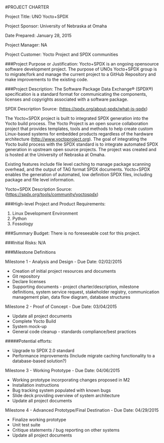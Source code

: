 #PROJECT CHARTER

Project Title: UNO Yocto+SPDX

Project Sponsor: University of Nebraska at Omaha

Date Prepared: January 28, 2015

Project Manager: NA

Project Customer: Yocto Project and SPDX communities

###Project Purpose or Justification:
Yocto+SPDX is an ongoing opensource software development project.  The purpose of UNOs Yocto+SPDX group is to migrate/fork and manage the current project to a GitHub Repository and make improvements to the existing code.

###Project Description:
The Software Package Data Exchange® (SPDX®) specification is a standard format for communicating the components, licenses and copyrights associated with a software package.

SPDX Description Source: (https://spdx.org/about-spdx/what-is-spdx)

The Yocto+SPDX project is built to integrated SPDX generation into the Yocto build process. The Yocto Project is an open source collaboration project that provides templates, tools and methods to help create custom Linux-based systems for embedded products regardless of the hardware architecture (http://www.yoctoproject.org). The goal of integrating the Yocto build process with the SPDX standard is to integrate automated SPDX generation in upstream open source projects. The project was created and is hosted at the University of Nebraska at Omaha. 

Existing features include file level caching to manage package scanning overhead, and the output of TAG format SPDX documents. Yocto+SPDX enables the generation of automated, low definition SPDX files, including package and file level information. 

Yocto+SPDX Description Source: (https://spdx.org/tools/community/yoctospdx)

###High-level Project and Product Requirements:
1. Linux Development Environment
2. Python 
3. Fossology

###Summary Budget:
There is no foreseeable cost for this project.

###Initial Risks:
N/A

###Milestone Definitions

Milestone 1 - Analysis and Design - Due Date: 02/02/2015
* Creation of initial project resources and documents
* Git repository
* Declare licenses
* Supporting documents - project charter/description, milestone definitions, system service request, stakeholder registry, communication management plan, data flow diagram, database structures

Milestone 2 - Proof of Concept - Due Date: 03/04/2015
* Update all project documents
* Complete Yocto Build
* System mock-up
* General code cleanup - standards compliance/best practices 

#####Potential efforts:
* Upgrade to SPDX 2.0 standard
* Performance improvements (Include migrate caching functionality to a database-based solution?)

Milestone 3 - Working Prototype - Due Date: 04/06/2015
* Working prototype incorporating changes proposed in M2
* Installation instructions
* Bug tracking system populated with known bugs
* Slide deck providing overview of system architecture
* Update all project documents

Milestone 4 - Advanced Prototype/Final Destination - Due Date: 04/29/2015
* Finalize working prototype
* Unit test suite
* Critique statements / bug reporting on other systems
* Update all project documents
